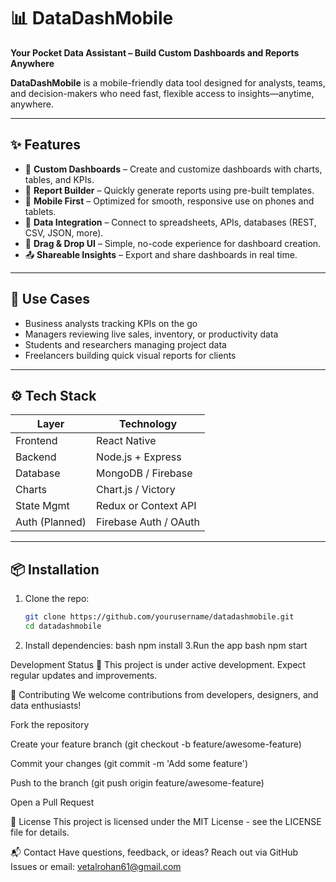 # 📊 DataDashMobile

**Your Pocket Data Assistant – Build Custom Dashboards and Reports Anywhere**

**DataDashMobile** is a mobile-friendly data tool designed for analysts, teams, and decision-makers who need fast, flexible access to insights—anytime, anywhere.

---

## ✨ Features

- 🔧 **Custom Dashboards** – Create and customize dashboards with charts, tables, and KPIs.
- 📄 **Report Builder** – Quickly generate reports using pre-built templates.
- 📱 **Mobile First** – Optimized for smooth, responsive use on phones and tablets.
- 🔗 **Data Integration** – Connect to spreadsheets, APIs, databases (REST, CSV, JSON, more).
- 🧩 **Drag & Drop UI** – Simple, no-code experience for dashboard creation.
- 📤 **Shareable Insights** – Export and share dashboards in real time.

---

## 🎯 Use Cases

- Business analysts tracking KPIs on the go  
- Managers reviewing live sales, inventory, or productivity data  
- Students and researchers managing project data  
- Freelancers building quick visual reports for clients  

---

## ⚙️ Tech Stack

| Layer         | Technology            |
|---------------|------------------------|
| Frontend      | React Native           |
| Backend       | Node.js + Express      |
| Database      | MongoDB / Firebase     |
| Charts        | Chart.js / Victory     |
| State Mgmt    | Redux or Context API   |
| Auth (Planned)| Firebase Auth / OAuth  |

---

## 📦 Installation

1. Clone the repo:
   ```bash
   git clone https://github.com/yourusername/datadashmobile.git
   cd datadashmobile
2. Install dependencies:
   bash
   npm install
3.Run the app
   bash
   npm start

   
Development Status
🚧 This project is under active development. Expect regular updates and improvements.

🤝 Contributing
We welcome contributions from developers, designers, and data enthusiasts!

Fork the repository

Create your feature branch (git checkout -b feature/awesome-feature)

Commit your changes (git commit -m 'Add some feature')

Push to the branch (git push origin feature/awesome-feature)

Open a Pull Request

📄 License
This project is licensed under the MIT License - see the LICENSE file for details.

📬 Contact
Have questions, feedback, or ideas?
Reach out via GitHub Issues or email: vetalrohan61@gmail.com
